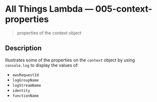 # All Things Lambda &mdash; 005-context-properties
> properties of the context object

## Description
Illustrates some of the properties on the `context` object by using `console.log` to display the values of:
+ `awsRequestId`
+ `logGroupName`
+ `logStreamName`
+ `identity`
+ `functionName`
